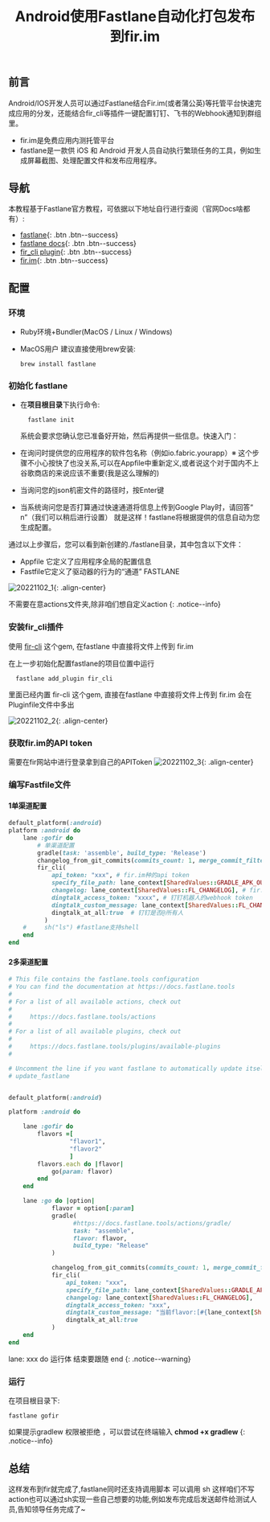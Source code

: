 ﻿---
title: 'Android使用Fastlane自动化打包发布到fir.im'
excerpt: "Android/IOS开发人员可以通过Fastlane结合Fir.im(或者蒲公英)等托管平台快速完成应用的分发，还能结合fir_cli等插件一键配置钉钉、飞书的Webhook通知到群组里。"
toc: true
header:
  teaser: /assets/images/20221102_2.png
categories:
  - 移动端
tags:
  - Android
  - Fastlane
---

## 前言

Android/IOS开发人员可以通过Fastlane结合Fir.im(或者蒲公英)等托管平台快速完成应用的分发，还能结合fir_cli等插件一键配置钉钉、飞书的Webhook通知到群组里。

- fir.im是免费应用内测托管平台
- fastlane是一款供 iOS 和 Android 开发人员自动执行繁琐任务的工具，例如生成屏幕截图、处理配置文件和发布应用程序。

## 导航

本教程基于Fastlane官方教程，可依据以下地址自行进行查阅（官网Docs啥都有）:

- [fastlane](https://github.com/fastlane/fastlane){: .btn .btn--success}
- [fastlane docs](https://docs.fastlane.tools/){: .btn .btn--success}
- [fir_cli plugin](https://github.com/PGYER/fastlane-plugin-fir_cli){: .btn .btn--success}
- [fir.im](https://betaqr.com/){: .btn .btn--success}

## 配置

### 环境

- Ruby环境+Bundler(MacOS / Linux / Windows)

- MacOS用户 建议直接使用brew安装:

    ```shell
    brew install fastlane
    ```

### 初始化 fastlane

- 在**项目根目录**下执行命令:

  ```shell
    fastlane init
  ```

  系统会要求您确认您已准备好开始，然后再提供一些信息。快速入门：

- 在询问时提供您的应用程序的软件包名称（例如io.fabric.yourapp）※ 这个步骤不小心按快了也没关系,可以在Appfile中重新定义,或者说这个对于国内不上谷歌商店的来说应该不重要(我是这么理解的)

- 当询问您的json机密文件的路径时，按Enter键

- 当系统询问您是否打算通过快速通道将信息上传到Google Play时，请回答“ n”（我们可以稍后进行设置）
就是这样！fastlane将根据提供的信息自动为您生成配置。

通过以上步骤后，您可以看到新创建的./fastlane目录，其中包含以下文件：

- Appfile 它定义了应用程序全局的配置信息
- Fastfile它定义了驱动器的行为的“通道” FASTLANE

![20221102_1](/assets/images/20221102_1.png){: .align-center}

不需要在意actions文件夹,除非咱们想自定义action
{: .notice--info}

### 安装fir_cli插件

使用 [fir-cli](https://github.com/PGYER/fastlane-plugin-fir_cli) 这个gem, 在fastlane 中直接将文件上传到 fir.im

在上一步初始化配置fastlane的项目位置中运行

```shell
  fastlane add_plugin fir_cli
```

里面已经内置 fir-cli 这个gem, 直接在fastlane 中直接将文件上传到 fir.im
会在Pluginfile文件中多出

![20221102_2](/assets/images/20221102_2.png){: .align-center}

### 获取fir.im的API token

需要在fir网站中进行登录拿到自己的APIToken
![20221102_3](/assets/images/20221102_3.png){: .align-center}

### 编写Fastfile文件

#### 1单渠道配置

```ruby
default_platform(:android)
platform :android do
    lane :gofir do
        # 单渠道配置
        gradle(task: 'assemble', build_type: 'Release')
        changelog_from_git_commits(commits_count: 1, merge_commit_filtering: "exclude_merges")
        fir_cli(
            api_token: "xxx", # fir.im种的api token
            specify_file_path: lane_context[SharedValues::GRADLE_APK_OUTPUT_PATH], # gradle apk 系统默认配置的的输出路径
            changelog: lane_context[SharedValues::FL_CHANGELOG], # fir.im 的change log 系统默认配置的输出路径
            dingtalk_access_token: "xxxx", # 钉钉机器人的webhook token
            dingtalk_custom_message: lane_context[SharedValues::FL_CHANGELOG],  # 钉钉渠道的change log
            dingtalk_at_all:true  # 钉钉是否@所有人
          )
    #     sh("ls") #fastlane支持shell
    end
end
```

#### 2多渠道配置

```ruby
# This file contains the fastlane.tools configuration
# You can find the documentation at https://docs.fastlane.tools
#
# For a list of all available actions, check out
#
#     https://docs.fastlane.tools/actions
#
# For a list of all available plugins, check out
#
#     https://docs.fastlane.tools/plugins/available-plugins
#

# Uncomment the line if you want fastlane to automatically update itself
# update_fastlane


default_platform(:android)

platform :android do

    lane :gofir do
        flavors =[
                 "flavor1",
                 "flavor2"
                 ]
        flavors.each do |flavor|
            go(param: flavor)
        end
    end

    lane :go do |option|
            flavor = option[:param]
            gradle(
                  #https://docs.fastlane.tools/actions/gradle/
                  task: "assemble",
                  flavor: flavor,
                  build_type: "Release"
            )

            changelog_from_git_commits(commits_count: 1, merge_commit_filtering: "exclude_merges")  # https://docs.fastlane.tools/actions/changelog_from_git_commits/
            fir_cli(
                api_token: "xxx",
                specify_file_path: lane_context[SharedValues::GRADLE_APK_OUTPUT_PATH],
                changelog: lane_context[SharedValues::FL_CHANGELOG],
                dingtalk_access_token: "xxx",
                dingtalk_custom_message: "当前flavor:[#{lane_context[SharedValues::GRADLE_FLAVOR]}] ,最近一次提交信息 [#{lane_context[SharedValues::FL_CHANGELOG]}]",
                dingtalk_at_all:true
            )
    end
end

```

lane: xxx do 运行体 结束要跟随 end
{: .notice--warning}

### 运行

在项目根目录下:

```shell
fastlane gofir
```

如果提示gradlew 权限被拒绝 ，可以尝试在终端输入 **chmod +x gradlew**
{: .notice--info}

## 总结

这样发布到fir就完成了,fastlane同时还支持调用脚本 可以调用 sh 这样咱们不写action也可以通过sh实现一些自己想要的功能,例如发布完成后发送邮件给测试人员,告知领导任务完成了~
